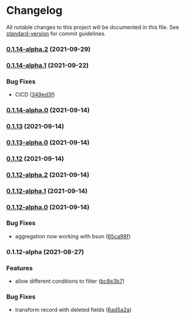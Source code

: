 # Changelog

All notable changes to this project will be documented in this file. See [standard-version](https://github.com/conventional-changelog/standard-version) for commit guidelines.

### [0.1.14-alpha.2](https://github.com/ReliefApplications/emrs-safe-backend/compare/v0.1.14-alpha.1...v0.1.14-alpha.2) (2021-09-29)

### [0.1.14-alpha.1](https://github.com/ReliefApplications/emrs-safe-backend/compare/v0.1.14-alpha.0...v0.1.14-alpha.1) (2021-09-22)


### Bug Fixes

* CICD ([349ed3f](https://github.com/ReliefApplications/emrs-safe-backend/commits/349ed3fbc6a87e45201432a93a32804c3e660d5d))

### [0.1.14-alpha.0](https://github.com/ReliefApplications/emrs-safe-backend/compare/v0.1.13...v0.1.14-alpha.0) (2021-09-14)

### [0.1.13](https://github.com/ReliefApplications/emrs-safe-backend/compare/v0.1.13-alpha.0...v0.1.13) (2021-09-14)

### [0.1.13-alpha.0](https://github.com/ReliefApplications/emrs-safe-backend/compare/v0.1.12...v0.1.13-alpha.0) (2021-09-14)

### [0.1.12](https://github.com/ReliefApplications/emrs-safe-backend/compare/v0.1.12-alpha.2...v0.1.12) (2021-09-14)

### [0.1.12-alpha.2](https://github.com/ReliefApplications/emrs-safe-backend/compare/v0.1.12-alpha.1...v0.1.12-alpha.2) (2021-09-14)

### [0.1.12-alpha.1](https://github.com/ReliefApplications/emrs-safe-backend/compare/v0.1.12-alpha.0...v0.1.12-alpha.1) (2021-09-14)

### [0.1.12-alpha.0](https://github.com/ReliefApplications/emrs-safe-backend/compare/v0.1.12-alpha...v0.1.12-alpha.0) (2021-09-14)


### Bug Fixes

* aggregation now working with bson ([65ca98f](https://github.com/ReliefApplications/emrs-safe-backend/commits/65ca98fab275bc3f098d80eb505c24b6c3d11fd0))

### 0.1.12-alpha (2021-08-27)


### Features

* allow different conditions to filter ([bc8e3b7](https://github.com/ReliefApplications/emrs-safe-backend/commits/bc8e3b7de65b0b9076ff1146ddf725bc6a8258bf))


### Bug Fixes

* transform record with deleted fields ([6ad5a2a](https://github.com/ReliefApplications/emrs-safe-backend/commits/6ad5a2ac87f12fcaf8bca461f29f6d3b89f3f605))
